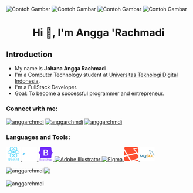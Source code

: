  ![Contoh Gambar](https://media.giphy.com/media/v1.Y2lkPTc5MGI3NjExemJzcDh3aTVodTRsOHJteDZ1bGQyY2kzMXVtdWM4bzhvdW9nOTQxeSZlcD12MV9pbnRlcm5hbF9naWZfYnlfaWQmY3Q9Zw/tHIRLHtNwxpjIFqPdV/giphy.gif)
 ![Contoh Gambar](https://media.giphy.com/media/v1.Y2lkPTc5MGI3NjExemJzcDh3aTVodTRsOHJteDZ1bGQyY2kzMXVtdWM4bzhvdW9nOTQxeSZlcD12MV9pbnRlcm5hbF9naWZfYnlfaWQmY3Q9Zw/tHIRLHtNwxpjIFqPdV/giphy.gif)
 ![Contoh Gambar](https://media.giphy.com/media/v1.Y2lkPTc5MGI3NjExemJzcDh3aTVodTRsOHJteDZ1bGQyY2kzMXVtdWM4bzhvdW9nOTQxeSZlcD12MV9pbnRlcm5hbF9naWZfYnlfaWQmY3Q9Zw/tHIRLHtNwxpjIFqPdV/giphy.gif)
 ![Contoh Gambar](https://media.giphy.com/media/v1.Y2lkPTc5MGI3NjExemJzcDh3aTVodTRsOHJteDZ1bGQyY2kzMXVtdWM4bzhvdW9nOTQxeSZlcD12MV9pbnRlcm5hbF9naWZfYnlfaWQmY3Q9Zw/tHIRLHtNwxpjIFqPdV/giphy.gif)

<h1 align="center">Hi 👋, I'm Angga 'Rachmadi</h1>

## Introduction
- My name is **Johana Angga Rachmadi**.
- I'm a Computer Technology student at [Universitas Teknologi Digital Indonesia](https://www.utdi.ac.id/).
- I'm a FullStack Developer.
- Goal: To become a successful programmer and entrepreneur.

<h3 align="left">Connect with me:</h3>
<p align="left">
<a href="https://twitter.com/_rchmdi" target="blank"><img align="center" src="https://raw.githubusercontent.com/rahuldkjain/github-profile-readme-generator/master/src/images/icons/Social/twitter.svg" alt="anggarchmdi" height="30" width="40" /></a>
<a href="https://linkedin.com/in/anggarchmdi" target="blank"><img align="center" src="https://raw.githubusercontent.com/rahuldkjain/github-profile-readme-generator/master/src/images/icons/Social/linked-in-alt.svg" alt="anggarchmdi" height="30" width="40" /></a>
<a href="https://instagram.com/jo.rchm" target="blank"><img align="center" src="https://raw.githubusercontent.com/rahuldkjain/github-profile-readme-generator/master/src/images/icons/Social/instagram.svg" alt="anggarchmdi" height="30" width="40" /></a>
</p>

<h3 align="left">Languages and Tools:</h3>
<p align="left"> 
  <a href="https://reactjs.org/" target="_blank" rel="noreferrer"> 
    <img src="https://raw.githubusercontent.com/devicons/devicon/master/icons/react/react-original-wordmark.svg" alt="ReactJS" width="40" height="40"/> 
  </a> 
  <a href="https://tailwindcss.com/" target="_blank" rel="noreferrer"> 
    <img src="https://raw.githubusercontent.com/devicons/devicon/master/icons/tailwindcss/tailwindcss-original-wordmark.svg" alt="TailwindCSS" width="40" height="40"/> 
  </a>
  <a href="https://getbootstrap.com/" target="_blank" rel="noreferrer"> 
    <img src="https://raw.githubusercontent.com/devicons/devicon/master/icons/bootstrap/bootstrap-plain-wordmark.svg" alt="Bootstrap" width="40" height="40"/> 
  </a> 
  <a href="https://www.adobe.com/products/illustrator.html" target="_blank" rel="noreferrer"> 
    <img src="https://www.vectorlogo.zone/logos/adobe_illustrator/adobe_illustrator-icon.svg" alt="Adobe Illustrator" width="40" height="40"/> 
  </a> 
  <a href="https://www.figma.com/" target="_blank" rel="noreferrer"> 
    <img src="https://www.vectorlogo.zone/logos/figma/figma-icon.svg" alt="Figma" width="40" height="40"/> 
  </a> 
   <a href="https://laravel.com/" target="_blank" rel="noreferrer"> 
    <img src="https://raw.githubusercontent.com/devicons/devicon/master/icons/laravel/laravel-plain.svg" alt="Laravel" width="40" height="40"/> 
  </a>  
  <a href="https://www.mysql.com/" target="_blank" rel="noreferrer"> 
    <img src="https://raw.githubusercontent.com/devicons/devicon/master/icons/mysql/mysql-original-wordmark.svg" alt="MySQL" width="40" height="40"/> 
  </a>
</p>
<p><img align="left" src="https://github-readme-stats.vercel.app/api/top-langs?username=anggarchmdi&show_icons=true&locale=en&layout=compact" alt="anggarchmdi" /></p>

<p><img height="180em" src="https://github-readme-stats-eight-theta.vercel.app/api?username=anggarchmdi&show_icons=true&theme=tokyonight&include_all_commits=true&count_private=true"/></p>

<p><img align="center" src="https://github-readme-streak-stats.herokuapp.com/?user=anggarchmdi&" alt="anggarchmdi" /></p>
